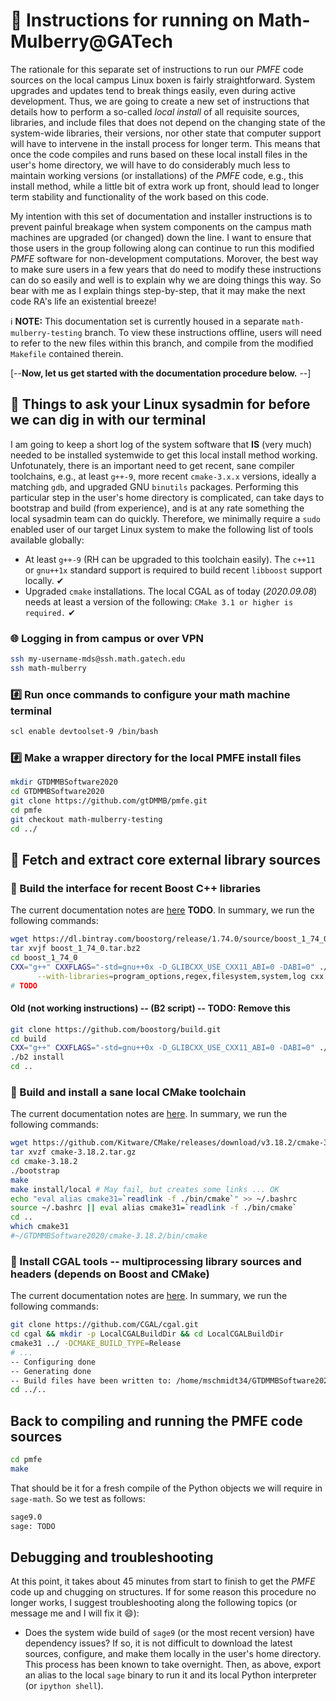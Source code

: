 # 📓 Instructions for running on Math-Mulberry@GATech

The rationale for this separate set of instructions to run our *PMFE* code sources on the local 
campus Linux boxen is fairly straightforward. System upgrades and updates tend to break things 
easily, even during active development. Thus, we are going to create a new set of instructions 
that details how to perform a so-called *local install* of all requisite sources, libraries, and 
include files that does not depend on the changing state of the system-wide libraries, their 
versions, nor other state that computer support will have to intervene in the install process 
for longer term. This means that once the code compiles and runs based on these local 
install files in the user's home directory, we will have to do considerably much less to 
maintain working versions (or installations) of the *PMFE* code, e.g., this install method, 
while a little bit of extra work up front, should lead to longer term stability and 
functionality of the work based on this code. 

My intention with this set of documentation and installer instructions is to prevent painful
breakage when system components on the campus math machines are upgraded (or changed) down the line. 
I want to ensure that those users in the group following along can continue to run this modified 
*PMFE* software for non-development computations. Morover, the best way to make sure users in a few 
years that do need to modify these instructions can do so easily and well is to explain why we are 
doing things this way. So bear with me as I explain things step-by-step, that it may make the next 
code RA's life an existential breeze!

ℹ️ **NOTE:** This documentation set is currently housed in a separate ``math-mulberry-testing`` 
branch. To view these instructions offline, users will need to refer to the new files within 
this branch, and compile from the modified ``Makefile`` contained therein. 

[--**Now, let us get started with the documentation procedure below.** --]

## 🙋 Things to ask your Linux sysadmin for before we can dig in with our terminal

I am going to keep a short log of the system software that **IS** (very much) needed to be installed 
systemwide to get this local install method working. Unfotunately, there is an important need to get 
recent, sane compiler toolchains, e.g., at least ``g++-9``, more recent ``cmake-3.x.x`` versions, ideally 
a matching ``gdb``, and upgraded GNU ``binutils`` packages. Performing this particular step in the user's 
home directory is complicated, can take days to bootstrap and build (from experience), and is at any rate something the 
local sysadmin team can do quickly. Therefore, we minimally require a ``sudo`` enabled user of our target Linux 
system to make the following list of tools available globally:

* At least ``g++-9`` (RH can be upgraded to this toolchain easily). The ``c++11`` or ``gnu++1x`` standard support is 
required to build recent ``libboost`` support locally. ✔
* Upgraded ``cmake`` installations. The local CGAL as of today (*2020.09.08*) needs at least a version of the 
following: ``CMake 3.1 or higher is required.`` ✔

### 🌐 Logging in from campus or over VPN

```bash
ssh my-username-mds@ssh.math.gatech.edu
ssh math-mulberry
```

### #️⃣ Run once commands to configure your math machine terminal

```bash
scl enable devtoolset-9 /bin/bash
```

### #️⃣ Make a wrapper directory for the local PMFE install files

```bash
mkdir GTDMMBSoftware2020
cd GTDMMBSoftware2020
git clone https://github.com/gtDMMB/pmfe.git
cd pmfe
git checkout math-mulberry-testing
cd ../
```

## 📡 Fetch and extract core external library sources

### 📰 Build the interface for recent Boost C++ libraries

The current documentation notes are [here](TODO) **TODO**. 
In summary, we run the following commands:
```bash
wget https://dl.bintray.com/boostorg/release/1.74.0/source/boost_1_74_0.tar.bz2
tar xvjf boost_1_74_0.tar.bz2
cd boost_1_74_0
CXX="g++" CXXFLAGS="-std=gnu++0x -D_GLIBCXX_USE_CXX11_ABI=0 -DABI=0" ./bootstrap.sh --prefix=$(readlink -f ~/GTDMMBSoftware2020/BoostLocalInstall) \
      --with-libraries=program_options,regex,filesystem,system,log cxx
# TODO
```


#### Old (not working instructions) -- (B2 script) -- TODO: Remove this
```bash
git clone https://github.com/boostorg/build.git
cd build
CXX="g++" CXXFLAGS="-std=gnu++0x -D_GLIBCXX_USE_CXX11_ABI=0 -DABI=0" ./bootstrap.sh --prefix=$(readlink -f ~/GTDMMBSoftware2020/BoostLocalInstall) --with-libraries=program_options,regex,filesystem,system,log cxx
./b2 install 
cd ..
```

### 📰 Build and install a sane local CMake toolchain

The current documentation notes are [here](https://cmake.org/install/). 
In summary, we run the following commands:
```bash
wget https://github.com/Kitware/CMake/releases/download/v3.18.2/cmake-3.18.2.tar.gz
tar xvzf cmake-3.18.2.tar.gz
cd cmake-3.18.2
./bootstrap
make
make install/local # May fail, but creates some links ... OK
echo "eval alias cmake31=`readlink -f ./bin/cmake`" >> ~/.bashrc
source ~/.bashrc || eval alias cmake31=`readlink -f ./bin/cmake`
cd ..
which cmake31
#~/GTDMMBSoftware2020/cmake-3.18.2/bin/cmake
```

### 📰 Install CGAL tools -- multiprocessing library sources and headers (depends on Boost and CMake)

The current documentation notes are [here](https://doc.cgal.org/latest/Manual/usage.html). 
In summary, we run the following commands:
```bash
git clone https://github.com/CGAL/cgal.git
cd cgal && mkdir -p LocalCGALBuildDir && cd LocalCGALBuildDir
cmake31 ../ -DCMAKE_BUILD_TYPE=Release
# ... 
-- Configuring done
-- Generating done
-- Build files have been written to: /home/mschmidt34/GTDMMBSoftware2020/cgal/LocalCGALBuildDir
cd ../..
```

## Back to compiling and running the PMFE code sources

```bash
cd pmfe
make
```
That should be it for a fresh compile of the Python objects we will require in ``sage-math``. 
So we test as follows:
```bash
sage9.0
sage: TODO
```

## Debugging and troubleshooting

At this point, it takes about 45 minutes from start to finish to get the *PMFE* code up and chugging on structures. 
If for some reason this procedure no longer works, I suggest troubleshooting along the following topics 
(or message me and I will fix it :smile:):

* Does the system wide build of ``sage9`` (or the most recent version) have dependency issues? 
  If so, it is not difficult to download the latest sources, configure, and make them locally in the 
  user's home directory. This process has been known to take overnight. Then, as above, export an alias to the 
  local ``sage`` binary to run it and its local Python interpreter (or ``ipython shell``).
